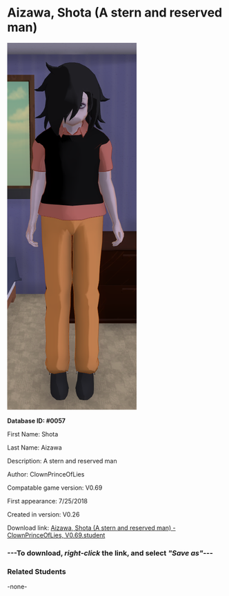 # Aizawa, Shota (A stern and reserved man)

<img src="../../Files/Images/Aizawa, Shota (A stern and reserved man).png" title="Aizawa, Shota (A stern and reserved man) - ClownPrinceOfLies, V0.69">

**Database ID: #0057**

First Name: Shota

Last Name: Aizawa

Description: A stern and reserved man

Author: ClownPrinceOfLies

Compatable game version: V0.69

First appearance: 7/25/2018

Created in version: V0.26

Download link: <a href="https://raw.githubusercontent.com/Arbiter1223/Daigaku-Gurashi-Custom-Students/master/Files/Student%20Files/Aizawa%2C%20Shota%20(A%20stern%20and%20reserved%20man)%20-%20ClownPrinceOfLies%2C%20V0.69.student">Aizawa, Shota (A stern and reserved man) - ClownPrinceOfLies, V0.69.student</a>

### ---**To download, _right-click_ the link, and select _"Save as"_**---

### Related Students

-none-
